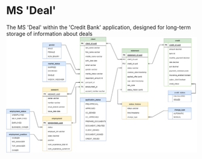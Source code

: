 # MS 'Deal'
The MS 'Deal' within the 'Credit Bank' application, designed for long-term storage of information about deals
![img.png](../assets/db.png)